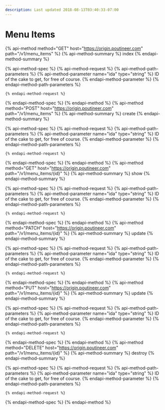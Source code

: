 ```yaml
---
description: Last updated 2018-08-13T03:40:33-07:00
---
```


# Menu Items

{% api-method method="GET" host="https://origin.poutineer.com" path="/v1/menu_items" %}
  {% api-method-summary %}
    index
  {% endapi-method-summary %}

  {% api-method-spec %}
    {% api-method-request %}
      {% api-method-path-parameters %}
        {% api-method-parameter name="ida" type="string" %}
          ID of the cake to get, for free of course.
        {% endapi-method-parameter %}
      {% endapi-method-path-parameters %}

    {% endapi-method-request %}
  {% endapi-method-spec %}
{% endapi-method %}
{% api-method method="POST" host="https://origin.poutineer.com" path="/v1/menu_items" %}
  {% api-method-summary %}
    create
  {% endapi-method-summary %}

  {% api-method-spec %}
    {% api-method-request %}
      {% api-method-path-parameters %}
        {% api-method-parameter name="ida" type="string" %}
          ID of the cake to get, for free of course.
        {% endapi-method-parameter %}
      {% endapi-method-path-parameters %}

    {% endapi-method-request %}
  {% endapi-method-spec %}
{% endapi-method %}
{% api-method method="GET" host="https://origin.poutineer.com" path="/v1/menu_items/{id}" %}
  {% api-method-summary %}
    show
  {% endapi-method-summary %}

  {% api-method-spec %}
    {% api-method-request %}
      {% api-method-path-parameters %}
        {% api-method-parameter name="ida" type="string" %}
          ID of the cake to get, for free of course.
        {% endapi-method-parameter %}
      {% endapi-method-path-parameters %}

    {% endapi-method-request %}
  {% endapi-method-spec %}
{% endapi-method %}
{% api-method method="PATCH" host="https://origin.poutineer.com" path="/v1/menu_items/{id}" %}
  {% api-method-summary %}
    update
  {% endapi-method-summary %}

  {% api-method-spec %}
    {% api-method-request %}
      {% api-method-path-parameters %}
        {% api-method-parameter name="ida" type="string" %}
          ID of the cake to get, for free of course.
        {% endapi-method-parameter %}
      {% endapi-method-path-parameters %}

    {% endapi-method-request %}
  {% endapi-method-spec %}
{% endapi-method %}
{% api-method method="PUT" host="https://origin.poutineer.com" path="/v1/menu_items/{id}" %}
  {% api-method-summary %}
    update
  {% endapi-method-summary %}

  {% api-method-spec %}
    {% api-method-request %}
      {% api-method-path-parameters %}
        {% api-method-parameter name="ida" type="string" %}
          ID of the cake to get, for free of course.
        {% endapi-method-parameter %}
      {% endapi-method-path-parameters %}

    {% endapi-method-request %}
  {% endapi-method-spec %}
{% endapi-method %}
{% api-method method="DELETE" host="https://origin.poutineer.com" path="/v1/menu_items/{id}" %}
  {% api-method-summary %}
    destroy
  {% endapi-method-summary %}

  {% api-method-spec %}
    {% api-method-request %}
      {% api-method-path-parameters %}
        {% api-method-parameter name="ida" type="string" %}
          ID of the cake to get, for free of course.
        {% endapi-method-parameter %}
      {% endapi-method-path-parameters %}

    {% endapi-method-request %}
  {% endapi-method-spec %}
{% endapi-method %}
